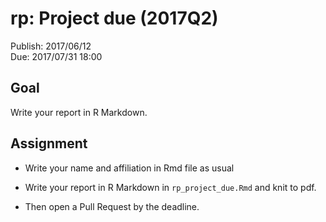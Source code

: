 # rp: Project due (2017Q2)

Publish: 2017/06/12  
Due: 2017/07/31 18:00

## Goal

Write your report in R Markdown.

## Assignment

- Write your name and affiliation in Rmd file as usual

- Write your report in R Markdown in `rp_project_due.Rmd` and knit to pdf. 

- Then open a Pull Request by the deadline. 
